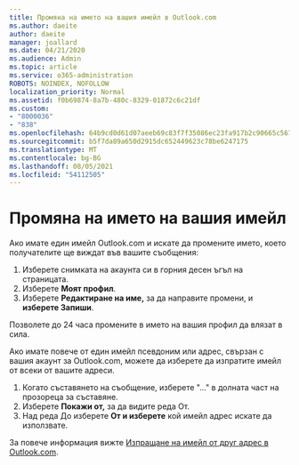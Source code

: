 ```yaml
---
title: Промяна на името на вашия имейл в Outlook.com
ms.author: daeite
author: daeite
manager: joallard
ms.date: 04/21/2020
ms.audience: Admin
ms.topic: article
ms.service: o365-administration
ROBOTS: NOINDEX, NOFOLLOW
localization_priority: Normal
ms.assetid: f0b69874-8a7b-480c-8329-01872c6c21df
ms.custom:
- "8000036"
- "838"
ms.openlocfilehash: 64b9cd0d61d07aeeb69c83f7f35086ec23fa917b2c90665c567245fe4915abe1
ms.sourcegitcommit: b5f7da89a650d2915dc652449623c78be6247175
ms.translationtype: MT
ms.contentlocale: bg-BG
ms.lasthandoff: 08/05/2021
ms.locfileid: "54112505"
---
```

# <a name="change-your-email-name"></a>Промяна на името на вашия имейл

Ако имате един имейл Outlook.com и искате да промените името, което получателите ще виждат във вашите съобщения:
  
1. Изберете снимката на акаунта си в горния десен ъгъл на страницата.
2. Изберете **Моят профил**.
3. Изберете **Редактиране на име,** за да направите промени, и **изберете Запиши**.

Позволете до 24 часа промените в името на вашия профил да влязат в сила.
  
Ако имате повече от един имейл псевдоним или адрес, свързан с вашия акаунт за Outlook.com, можете да изберете да изпратите имейл от всеки от вашите адреси.
  
1. Когато съставянето на съобщение, изберете "..." в долната част на прозореца за съставяне.
1. Изберете **Покажи от,** за да видите реда От.
1. Над реда До изберете **От и изберете** кой имейл адрес искате да използвате.

За повече информация вижте [Изпращане на имейл от друг адрес в Outlook.com](https://support.office.com/article/ccba89cb-141c-4a36-8c56-6d16a8556d2e?wt.mc_id=Office_Outlook_com_Alchemy).